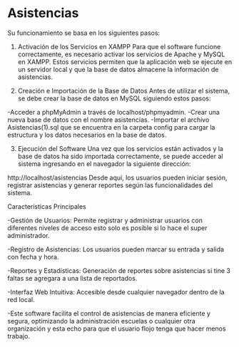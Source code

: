 # Asistencias

Su funcionamiento se basa en los siguientes pasos:

1. Activación de los Servicios en XAMPP
Para que el software funcione correctamente, es necesario activar los servicios de Apache y MySQL en XAMPP. Estos servicios permiten que la aplicación web se ejecute en un servidor local y que la base de datos almacene la información de asistencias.

2. Creación e Importación de la Base de Datos
Antes de utilizar el sistema, se debe crear la base de datos en MySQL siguiendo estos pasos:

-Acceder a phpMyAdmin a través de localhost/phpmyadmin.
-Crear una nueva base de datos con el nombre asistencias.
-Importar el archivo Asistencias(1).sql que se encuentra en la carpeta config para cargar la estructura y los datos necesarios en la base de datos.

3. Ejecución del Software
Una vez que los servicios están activados y la base de datos ha sido importada correctamente, se puede acceder al sistema ingresando en el navegador la siguiente dirección:

http://localhost/asistencias
Desde aquí, los usuarios pueden iniciar sesión, registrar asistencias y generar reportes según las funcionalidades del sistema.

Características Principales

-Gestión de Usuarios: Permite registrar y administrar usuarios con diferentes niveles de acceso esto solo es posible si lo hace el super administrador.

-Registro de Asistencias: Los usuarios pueden marcar su entrada y salida con fecha y hora.

-Reportes y Estadísticas: Generación de reportes sobre asistencias si tine 3 faltas se agregara a una lista de reportados.

-Interfaz Web Intuitiva: Accesible desde cualquier navegador dentro de la red local.

-Este software facilita el control de asistencias de manera eficiente y segura, optimizando la administración  escuelas o cualquier otra organización y esta echo para que el usuario flojo tenga que hacer menos trabajo.
